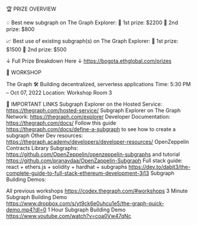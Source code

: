 🏆 PRIZE OVERVIEW 

💡 Best new subgraph on The Graph Explorer:
🥇 1st prize: $2200
🥈 2nd prize: $800

📈 Best use of existing subgraph(s) on The Graph Explorer:
🥇 1st prize: $1500
🥈 2nd prize: $500

↓ Full Prize Breakdown Here ↓ 
https://bogota.ethglobal.com/prizes


🚀 WORKSHOP

The Graph 🛠 Building decentralized, serverless applications
Time: 5:30 PM – Oct 07, 2022
Location: Workshop Room 3


🔗 IMPORTANT LINKS
Subgraph Explorer on the Hosted Service: https://thegraph.com/hosted-service/
Subgraph Explorer on The Graph Network: https://thegraph.com/explorer
Developer Documentation: https://thegraph.com/docs/
Follow this guide https://thegraph.com/docs/define-a-subgraph to see how to create a subgraph
Other Dev resources: https://thegraph.academy/developers/developer-resources/
OpenZeppelin Contracts Library Subgraphs: https://github.com/OpenZeppelin/openzeppelin-subgraphs and tutorial https://github.com/pranavdaa/OpenZappelin-Subgraph
Full stack guide: react + ethers.js + solidity + hardhat + subgraphs https://dev.to/dabit3/the-complete-guide-to-full-stack-ethereum-development-3j13
Subgraph Building Demos:

All previous workshops https://codex.thegraph.com/#workshops
3 Minute Subgraph Building Demo https://www.dropbox.com/s/yt9ck6e0uhcu1e5/the-graph-quick-demo.mp4?dl=0
1 Hour Subgraph Building Demo https://www.youtube.com/watch?v=coa0Vw47qNc 



